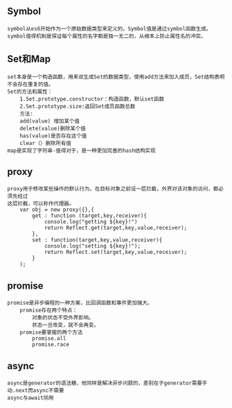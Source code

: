 ## Symbol 
    symbol从es6开始作为一个原始数据类型来定义的，Symbol值是通过symbol函数生成。
    symbol值得机制是保证每个属性的名字都是独一无二的，从根本上防止属性名的冲突。
## Set和Map
    set本身是一个构造函数，用来说生成Set的数据类型，使用add方法来加入成员，Set结构表明
    不会存在重复的值。
    Set的方法和属性：
        1.Set.prototype.constructor：构造函数，默认set函数
        2.Set.prototype.size:返回Set成员函数总数
        方法:
        add(value) 增加某个值
        delete(value)删除某个值
        has(value)是否存在这个值
        clear（）删除所有值
    map是实现了字符串-值得对于，是一种更加完善的hash结构实现
## proxy
    proxy用于修改某些操作的默认行为，在目标对象之前设一层拦截，外界对该对象的访问，都必须先经过
    这层拦截，可以称作代理器。
        var obj = new proxy({},{
            get : function (target,key,receiver){
                console.log("getting ${key}!")
                return Reflect.get(target,key,value,receiver);
            },
            set : function(target,key,value,receiver){
                console.log("setting ${key}!");
                return Reflect.set(target,key,value,receiver);
            }
        );
## promise
    promise是异步编程的一种方案，比回调函数和事件更加强大。
        promise存在两个特点：
            对象的状态不受外界影响。
            状态一旦改变，就不会再变。
        promise要掌握的两个方法
            promise.all
            promise.race
## async
    async是generator的语法糖，他同样是解决异步问题的，差别在于generator需要手动.next而async不需要
    async与await同用
